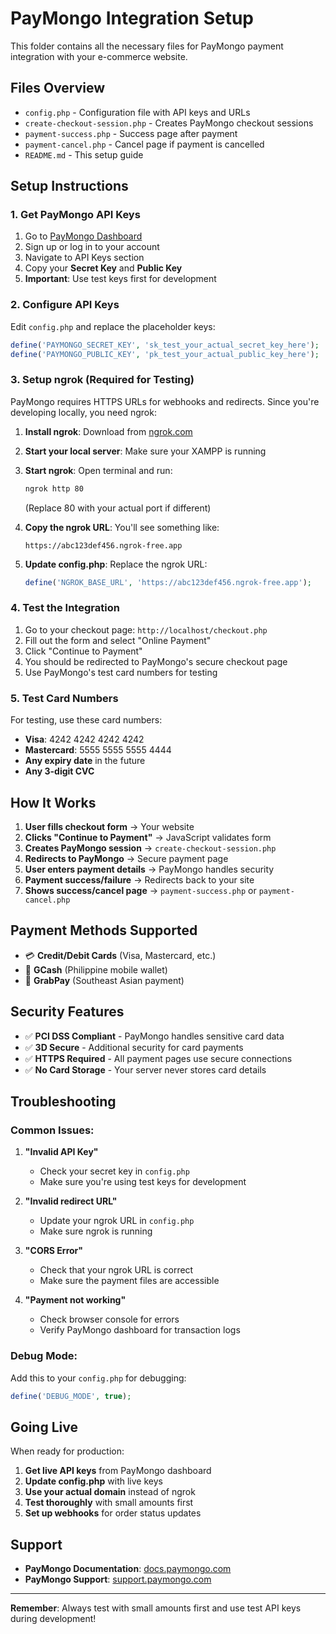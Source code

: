# PayMongo Integration Setup

This folder contains all the necessary files for PayMongo payment integration with your e-commerce website.

## Files Overview

- `config.php` - Configuration file with API keys and URLs
- `create-checkout-session.php` - Creates PayMongo checkout sessions
- `payment-success.php` - Success page after payment
- `payment-cancel.php` - Cancel page if payment is cancelled
- `README.md` - This setup guide

## Setup Instructions

### 1. Get PayMongo API Keys

1. Go to [PayMongo Dashboard](https://dashboard.paymongo.com/)
2. Sign up or log in to your account
3. Navigate to API Keys section
4. Copy your **Secret Key** and **Public Key**
5. **Important**: Use test keys first for development

### 2. Configure API Keys

Edit `config.php` and replace the placeholder keys:

```php
define('PAYMONGO_SECRET_KEY', 'sk_test_your_actual_secret_key_here');
define('PAYMONGO_PUBLIC_KEY', 'pk_test_your_actual_public_key_here');
```

### 3. Setup ngrok (Required for Testing)

PayMongo requires HTTPS URLs for webhooks and redirects. Since you're developing locally, you need ngrok:

1. **Install ngrok**: Download from [ngrok.com](https://ngrok.com/)
2. **Start your local server**: Make sure your XAMPP is running
3. **Start ngrok**: Open terminal and run:
   ```bash
   ngrok http 80
   ```
   (Replace 80 with your actual port if different)

4. **Copy the ngrok URL**: You'll see something like:
   ```
   https://abc123def456.ngrok-free.app
   ```

5. **Update config.php**: Replace the ngrok URL:
   ```php
   define('NGROK_BASE_URL', 'https://abc123def456.ngrok-free.app');
   ```

### 4. Test the Integration

1. Go to your checkout page: `http://localhost/checkout.php`
2. Fill out the form and select "Online Payment"
3. Click "Continue to Payment"
4. You should be redirected to PayMongo's secure checkout page
5. Use PayMongo's test card numbers for testing

### 5. Test Card Numbers

For testing, use these card numbers:

- **Visa**: 4242 4242 4242 4242
- **Mastercard**: 5555 5555 5555 4444
- **Any expiry date** in the future
- **Any 3-digit CVC**

## How It Works

1. **User fills checkout form** → Your website
2. **Clicks "Continue to Payment"** → JavaScript validates form
3. **Creates PayMongo session** → `create-checkout-session.php`
4. **Redirects to PayMongo** → Secure payment page
5. **User enters payment details** → PayMongo handles security
6. **Payment success/failure** → Redirects back to your site
7. **Shows success/cancel page** → `payment-success.php` or `payment-cancel.php`

## Payment Methods Supported

- 💳 **Credit/Debit Cards** (Visa, Mastercard, etc.)
- 📱 **GCash** (Philippine mobile wallet)
- 🚗 **GrabPay** (Southeast Asian payment)

## Security Features

- ✅ **PCI DSS Compliant** - PayMongo handles sensitive card data
- ✅ **3D Secure** - Additional security for card payments
- ✅ **HTTPS Required** - All payment pages use secure connections
- ✅ **No Card Storage** - Your server never stores card details

## Troubleshooting

### Common Issues:

1. **"Invalid API Key"**
   - Check your secret key in `config.php`
   - Make sure you're using test keys for development

2. **"Invalid redirect URL"**
   - Update your ngrok URL in `config.php`
   - Make sure ngrok is running

3. **"CORS Error"**
   - Check that your ngrok URL is correct
   - Make sure the payment files are accessible

4. **"Payment not working"**
   - Check browser console for errors
   - Verify PayMongo dashboard for transaction logs

### Debug Mode:

Add this to your `config.php` for debugging:

```php
define('DEBUG_MODE', true);
```

## Going Live

When ready for production:

1. **Get live API keys** from PayMongo dashboard
2. **Update config.php** with live keys
3. **Use your actual domain** instead of ngrok
4. **Test thoroughly** with small amounts first
5. **Set up webhooks** for order status updates

## Support

- **PayMongo Documentation**: [docs.paymongo.com](https://docs.paymongo.com/)
- **PayMongo Support**: [support.paymongo.com](https://support.paymongo.com/)

---

**Remember**: Always test with small amounts first and use test API keys during development!
